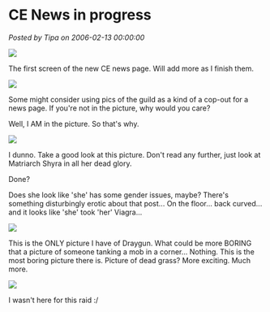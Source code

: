 # CE News in progress

*Posted by Tipa on 2006-02-13 00:00:00*

![](../../../images/gorillaz1.png)

The first screen of the new CE news page. Will add more as I finish them.

![](../../../images/tunatguild.jpg)

Some might consider using pics of the guild as a kind of a cop-out for a news page. If you're not in the picture, why would you care?

Well, I AM in the picture. So that's why.

![](../../../images/shyra.jpg)

I dunno. Take a good look at this picture. Don't read any further, just look at Matriarch Shyra in all her dead glory.

Done?

Does she look like 'she' has some gender issues, maybe? There's something disturbingly erotic about that post... On the floor... back curved... and it looks like 'she' took 'her' Viagra...

![](../../../images/draygun.jpg)

This is the ONLY picture I have of Draygun. What could be more BORING that a picture of someone tanking a mob in a corner... Nothing. This is the most boring picture there is. Picture of dead grass? More exciting. Much more.

![](../../../images/VuleDead2.jpg)

I wasn't here for this raid :/

